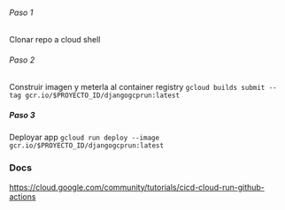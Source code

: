 ###### Paso 1
Clonar repo a cloud shell
###### Paso 2
Construir imagen y meterla al container registry
`gcloud builds submit --tag gcr.io/$PROYECTO_ID/djangogcprun:latest`
##### Paso 3
Deployar app
`gcloud run deploy --image gcr.io/$PROYECTO_ID/djangogcprun:latest`


### Docs
https://cloud.google.com/community/tutorials/cicd-cloud-run-github-actions